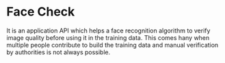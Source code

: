 # Face Check 

It is an application API which helps a face recognition algorithm to verify image quality before using it in the training data. 
This comes hany when multiple people contribute to build the training data and manual verification by authorities is not always possible.
